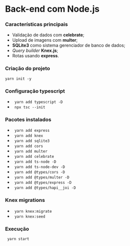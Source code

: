 # Back-end com Node.js

### Características principais
- Validação de dados com **celebrate**;
- Upload de imagens com **multer**;
- **SQLite3** como sistema gerenciador de banco de dados;
-  *Query builder* **Knex.js**;
-  Rotas usando **express**.

### Criação do projeto
```yarn init -y```

### Configuração typescript
- ``` yarn add typescript -D```
- ``` npx tsc --init```

### Pacotes instalados

- ``` yarn add express```
- ``` yarn add knex```
- ``` yarn add sqlite3```
- ``` yarn add cors```
- ``` yarn add multer```
- ``` yarn add celebrate```
- ``` yarn add ts-node -D```
- ``` yarn add ts-node-dev -D```
- ``` yarn add @types/cors -D```
- ``` yarn add @types/multer -D```
- ``` yarn add @types/express -D```
- ``` yarn add @types/hapi__joi -D```

### Knex migrations
- ``` yarn knex:migrate```
- ``` yarn knex:seed```

### Execução
``` yarn start```
